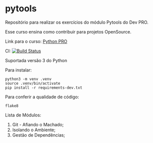 # pytools
Repositório para realizar os exercícios do módulo Pytools do Dev PRO. 

Esse curso ensina como contribuir para projetos OpenSource. 

Link para o curso: [Python PRO](https://www.pythonpro.com.br) 

CI:
[![Build Status](https://app.travis-ci.com/fespaulonci/pytools.svg?branch=master)](https://app.travis-ci.com/fespaulonci/pytools)

Suportada versão 3 do Python

Para instalar:

```console
python3 -m venv .venv
source .venv/bin/activate
pip install -r requirements-dev.txt
```

Para conferir a qualidade de código:

```console
flake8
```

Lista de Módulos:
1. Git - Afiando o Machado;
2. Isolando o Ambiente;
3. Gestão de Dependências;